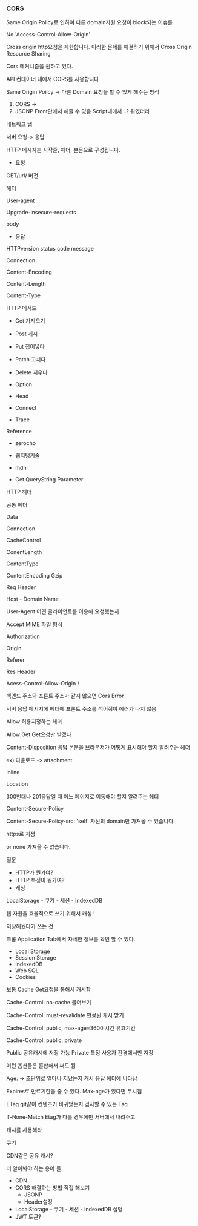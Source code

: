 ### CORS

Same Origin Policy로 인하여 다른 domain자원 요청이 block되는 이슈를

No 'Access-Control-Allow-Origin'

Cross origin http요청을 제한합니다. 이러한 문제를 해결하기 위해서 Cross Origin Resource Sharing

Cors 메커니즘을 권하고 있다.

API 컨테이너 내에서 CORS를 사용합니다

Same Origin Poilcy -> 다른 Domain 요청을 할 수 있게 해주는 방식

1. CORS ->
2. JSONP Front단에서 해줄 수 있음 Script내에서 ..? 뭐였더라

네트워크 탭

서버 요청-> 응답

HTTP 메시지는 시작줄, 헤더, 본문으로 구성됩니다.

- 요청

GET/url/ 버전

헤더

User-agent

Upgrade-insecure-requests

body

- 응답

HTTPversion status code message

Connection

Content-Encoding

Content-Length

Content-Type

HTTP 메서드

- Get 가져오기
- Post 게시
- Put 집어넣다
- Patch 고치다
- Delete 지우다

- Option
- Head
- Connect
- Trace

Reference

- zerocho

- 웹지탱기술

- mdn

* Get QueryString Parameter

HTTP 헤더

공통 헤더

Data

Connection

CacheControl

ConentLength

ContentType

ContentEncoding Gzip

Req Header

Host - Domain Name

User-Agent 어떤 클라이언트를 이용해 요청했는지

Accept MIME 파일 형식

Authorization

Origin

Referer

Res Header

Acess-Control-Allow-Origin /

백엔드 주소와 프론트 주소가 같지 않으면 Cors Error

서버 응답 메시지에 헤더에 프론트 주소를 적어줘야 에러가 나지 않음

Allow 허용지정하는 헤더

Allow:Get Get요청만 받겠다

Content-Disposition 응답 본문을 브라우저가 어떻게 표시해야 할지 알려주는 헤더

ex) 다운로드 -> attachment

inline

Location

300번대나 201응답일 때 어느 페이지로 이동해야 할지 알려주는 헤더

Content-Secure-Policy

Content-Secure-Policy-src: 'self' 자신의 domain만 가져올 수 있습니다.

https로 지정

or none 가져올 수 없습니다.

질문

- HTTP가 뭔가여?
- HTTP 특징이 뭔가여?
- 캐싱

LocalStorage - 쿠기 - 세션 - IndexedDB

웹 자원을 효율적으로 쓰기 위해서 캐싱 !

저장해뒀다가 쓰는 것

크롬 Application Tab에서 자세한 정보를 확인 할 수 있다.

- Local Storage
- Session Storage
- IndexedDB
- Web SQL
- Cookies

보통 Cache Get요청을 통해서 캐시함

Cache-Control: no-cache 물어보기

Cache-Control: must-revalidate 만료된 캐시 받기

Cache-Control: public, max-age=3600 시간 유효기간

Cache-Control: public, private

Public 공유캐시에 저장 가능 Private 특정 사용자 환경에서만 저장

이런 옵션들은 혼합해서 써도 됨

Age: -> 초단위로 얼마나 지났는지 캐시 응답 헤더에 나타남

Expires로 만료기한을 줄 수 있다. Max-age가 있다면 무시됨

ETag git같이 컨텐츠가 바뀌었는지 검사할 수 있는 Tag

If-None-Match Etag가 다를 경우에만 서버에서 내려주고

캐시를 사용해라

쿠기

CDN같은 공유 캐시?

더 알아봐야 하는 용어 들

- CDN
- CORS 해결하는 방법 직접 해보기
  - JSONP
  - Header설정
- LocalStorage - 쿠기 - 세션 - IndexedDB 설명
- JWT 토큰?
